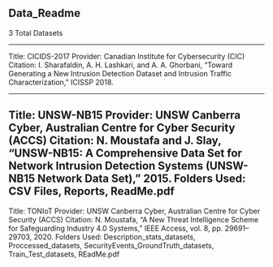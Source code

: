 ## Data_Readme

3 Total Datasets

---

Title: CICIDS-2017
Provider: Canadian Institute for Cybersecurity (CIC)
Citation: I. Sharafaldin, A. H. Lashkari, and A. A. Ghorbani, “Toward Generating a New Intrusion Detection Dataset and Intrusion Traffic Characterization,” ICISSP 2018.

---

Title: UNSW-NB15
Provider: UNSW Canberra Cyber, Australian Centre for Cyber Security (ACCS)
Citation: N. Moustafa and J. Slay, “UNSW-NB15: A Comprehensive Data Set for Network Intrusion Detection Systems (UNSW-NB15 Network Data Set),” 2015.
Folders Used: CSV Files, Reports, ReadMe.pdf
---

Title: TONIoT
Provider: UNSW Canberra Cyber, Australian Centre for Cyber Security (ACCS)
Citation: N. Moustafa, “A New Threat Intelligence Scheme for Safeguarding Industry 4.0 Systems,” IEEE Access, vol. 8, pp. 29691–29703, 2020.
Folders Used: Description_stats_datasets, Proccessed_datasets, SecurityEvents_GroundTruth_datasets, Train_Test_datasets, REadMe.pdf

 